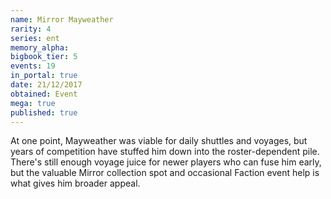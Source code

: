 ```yaml
---
name: Mirror Mayweather
rarity: 4
series: ent
memory_alpha:
bigbook_tier: 5
events: 19
in_portal: true
date: 21/12/2017
obtained: Event
mega: true
published: true
---
```


At one point, Mayweather was viable for daily shuttles and voyages, but years of competition have stuffed him down into the roster-dependent pile. There's still enough voyage juice for newer players who can fuse him early, but the valuable Mirror collection spot and occasional Faction event help is what gives him broader appeal.
